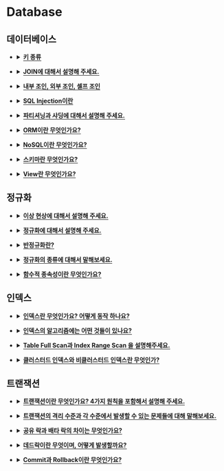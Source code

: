 # Database

<div class="page-body">
   <h2>데이터베이스</h2>
   <ul>
      <li>
         <details>
            <summary><span style="border-bottom:0.05em solid"><strong>키 종류</strong></span></summary>
            <ul>
               <li>
                  <strong>후보키 </strong>: 유일성과 최소성을 만족한 키
                  <ul>
                     <li>유일성 : 해당 키로 하나의 튜플을 식별할수있음</li>
                  </ul>
                  <ul>
                     <li>최소성 : 꼭 필요한 속성으로만 이루어짐</li>
                  </ul>
               </li>
            </ul>
            <ul>
               <li><strong>기본키 </strong>: 후보키들 중 하나, Null 가질 수 없음, 동일한 값을 가질수없음</li>
            </ul>
            <ul>
               <li><strong>대체키/보조키</strong> : 기본키를 제외한 후보키</li>
            </ul>
            <ul>
               <li><strong>외래키 </strong>: 다른 릴레이션의 속성, 참조 관계를 표현하는 데에 쓰임</li>
            </ul>
            <ul>
               <li><strong>슈퍼키 </strong>: 유일성은 만족하지만 최소성은 만족하지 못하는 키</li>
            </ul>
         </details>
      </li>
   </ul>
   <ul>
      <li>
         <details>
            <summary><span style="border-bottom:0.05em solid"><strong>JOIN에 대해서 설명해 주세요.</strong></span></summary>
            <p>두 가지 이상의 릴레이션을 연결해서 데이터를 검색하는 기법</p>
            <p>RDBMS에서는 릴레이션끼리 관계를 가지고 있는데, 각 테이블에 저장된 데이터를 효과적으로 검색하기 위해 조인이 필요하다.</p>
         </details>
      </li>
   </ul>
   <ul>
      <li>
         <details>
            <summary><span style="border-bottom:0.05em solid"><strong>내부 조인, 외부 조인, 셀프 조인</strong></span></summary>
            <p><strong>내부 조인(Inner Join) : </strong>가장 기본적인 조인</p>
            <figure/></a></figure>
            <ol>
               <li>동등 조인(EQUI Join) : 동등 비교(=) 사용</li>
            </ol>
            <ol>
               <li>자연 조인(Natural Join) : 동일한 컬럼명을 가진 테이블에서 모든 컬럼 비교</li>
            </ol>
            <figure/></a></figure>
            <p>3. 교차 조인(Cross Join) : 곱집합 반환, 모든 경우의 수(M*N)</p>
            <p></p>
            <p><strong>외부 조인(Outer Join)</strong> : 특정 테이블의 데이터가 모두 필요한 경우</p>
            <figure/></a></figure>
            <figure/></a></figure>
            <ol>
               <li>Left Outer Join : 좌측 테이블의 모든 결과값 포함</li>
            </ol>
            <ol>
               <li>Right Outer Join : 우측 테이블의 모든 결과값 포함</li>
            </ol>
            <p></p>
            <p><strong>셀프 조인 (Self Join)</strong> : 자기 자신과 자기 자신 결합</p>
            <figure/></a></figure>
         </details>
      </li>
   </ul>
   <ul>
      <li>
         <details>
            <summary><span style="border-bottom:0.05em solid"><strong>SQL Injection이란</strong></span></summary>
            <p>해커에 의해 조작된 쿼리문에 DB에 그대로 전달되어 비정상적 명령을 실행시키는 공격 기법</p>
         </details>
      </li>
   </ul>
   <ul>
      <li>
         <details>
            <summary><span style="border-bottom:0.05em solid"><strong>파티셔닝과 샤딩에 대해서 설명해 주세요.</strong></span></summary>
            <p><strong>파티셔닝</strong></p>
            <ul>
               <li>데이터를 여러 DB에 분산시키는 것</li>
            </ul>
            <ul>
               <li>X테이블의 일부 데이터는 A에, Y테이블의 일부 데이터는 B에</li>
            </ul>
            <p><strong>수평 단편화/수평 파티셔닝/샤딩</strong></p>
            <ul>
               <li>데이터를 수평으로 쪼갠다</li>
            </ul>
            <p><strong>수직 단편화/수직 파티셔닝</strong></p>
            <ul>
               <li>수직으로 칼럼을 쪼갬</li>
            </ul>
            <ul>
               <li>칼럼을 나눠서 새로운 테이블로 갖고있는 것</li>
            </ul>
            <ul>
               <li>특정 컬럼이 빈번하게 참조될때, 여러 데이터가 캐시에 올라갈수있음</li>
            </ul>
         </details>
      </li>
   </ul>
   <ul>
      <li>
         <details>
            <summary><span style="border-bottom:0.05em solid"><strong>ORM이란 무엇인가요?</strong></span></summary>
            <p><strong>ORM (Object - Relation Mapping)</strong></p>
            <ul>
               <li>객체-관계 매핑</li>
            </ul>
            <ul>
               <li>객체지향적인 코드로 비즈니스 로직에 집중 가능</li>
            </ul>
            <ul>
               <li>객체와 RDBMS간의 매핑을 하는 것</li>
            </ul>
            <ul>
               <li>재사용 및 유지보수 용이</li>
            </ul>
            <ul>
               <li>DBMS에 대한 종속성 감소</li>
            </ul>
         </details>
      </li>
   </ul>
   <ul>
      <li>
         <details>
            <summary><span style="border-bottom:0.05em solid"><strong>NoSQL이란 무엇인가요?</strong></span></summary>
            <p><strong>NoSQL</strong></p>
            <ul>
               <li>RDBMS와 달리 다른 형태의 데이터 저장</li>
            </ul>
            <ul>
               <li>데이터 간의 관계 저장하지않음</li>
            </ul>
            <ul>
               <li>고정되지않은 테이블 스키마</li>
            </ul>
            <p><strong>장점</strong></p>
            <ul>
               <li>유연함, 언제든지 저장된 데이터를 조정하고 새로운 필드를 추가할수있음</li>
            </ul>
            <ul>
               <li>데이터는 애플리케이션이 필요로 하는 형식으로 저장됨</li>
            </ul>
            <p><strong>단점</strong></p>
            <ul>
               <li>중복을 계속 업데이트해야 함</li>
            </ul>
            <ul>
               <li>데이터 구조 결정을 미루게 될 수 있음</li>
            </ul>
            <ul>
               <li>수정 시 중복된 모든 컬렉션에서 수행해야함</li>
            </ul>
         </details>
      </li>
   </ul>
   <ul>
      <li>
         <details>
            <summary><span style="border-bottom:0.05em solid"><strong>스키마란 무엇인가요?</strong></span></summary>
            <p>DB의 구조와 제약조건에 관해 명세를 기술한 것</p>
            <figure/></a></figure>
         </details>
      </li>
   </ul>
   <ul>
      <li>
         <details>
            <summary><span style="border-bottom:0.05em solid"><strong>View란 무엇인가요?</strong></span></summary>
            <ul>
               <li>가상테이블</li>
            </ul>
            <ul>
               <li>보안관리, 편의, 수행속도 향상</li>
            </ul>
            <ul>
               <li>저장장치 내에 물리적으로 존재하지는 않음 </li>
            </ul>
            <ul>
               <li>필요한 데이터만 뷰로 정의할수있음</li>
            </ul>
            <ul>
               <li>독립적 인덱스 불가능, CRUD에 제약이 있음</li>
            </ul>
         </details>
      </li>
   </ul>
   <p></p>
   <h2>정규화</h2>
   <ul>
      <li>
         <details>
            <summary><span style="border-bottom:0.05em solid"><strong>이상 현상에 대해서 설명해 주세요.</strong></span></summary>
            <p>데이터의 중복으로 인한 부작용을 말합니다</p>
            <ol>
               <li><strong>삽입 이상 : </strong>데이터를 삽입하는 데 필요없는 속성도 함께 추가해야함</li>
            </ol>
            <ol>
               <li><strong>갱신 이상 : </strong>데이터를 갱신한 이후 일관성이 위반됨</li>
            </ol>
            <ol>
               <li><strong>삭제 이상 : </strong>데이터를 삭제하는 데 의도하지 않은 것이 함께 삭제됨, 정보 손실이 일어남</li>
            </ol>
         </details>
      </li>
   </ul>
   <ul>
      <li>
         <details>
            <summary><span style="border-bottom:0.05em solid"><strong>정규화에 대해서 설명해 주세요.</strong></span></summary>
            <p><strong>정규화</strong>란 RDBMS에서 중복을 최소화하기 위해 데이터를 분해하는 작업을 말합니다.</p>
            <p>정규화를 함으로써 이상현상을 방지할 수 있다는 장점이 있고, 릴레이션 간의 연산이 많아질 수 있다는 단점이 있습니다.</p>
         </details>
      </li>
   </ul>
   <ul>
      <li>
         <details>
            <summary><span style="border-bottom:0.05em solid"><strong>반정규화란?</strong></span></summary>
            <p><strong>반정규화</strong>는 성능 향상을 위해 중복,통합을 하는 기법이다.</p>
            <p>조인으로 인한 성능 저하가 예상되는 경우 반정규화를 실행한다.</p>
            <p>반정규화를 과도하게 적용하면 무결성이 깨질수있다.</p>
         </details>
      </li>
   </ul>
   <ul>
      <li>
         <details>
            <summary><span style="border-bottom:0.05em solid"><strong>정규화의 종류에 대해서 말해보세요.</strong></span></summary>
            <p><strong>제 1 정규형</strong> : 도메인이 <strong>원</strong>자값만을 포함함</p>
            <p><strong>제 2 정규형</strong> : <strong>완</strong>전 함수적 종속</p>
            <p><strong>제 3 정규형</strong> : 기본키에 대해 <strong>이</strong>행적 종속 제거</p>
            <p><strong>BCNF 정규형</strong> : 모든 결정키가 <strong>후</strong>보키</p>
         </details>
      </li>
   </ul>
   <ul>
      <li>
         <details>
            <summary><span style="border-bottom:0.05em solid"><strong>함수적 종속성이란 무엇인가요?</strong></span></summary>
            <p><code>X → Y</code> : 릴레이션 R에서 <strong>X값을 알면 Y를 알 수 있고, X 값에 의해 Y값이 달라질 때</strong>, Y는 X에 함수적 종속이다.</p>
         </details>
      </li>
   </ul>
   <p></p>
   <h2>인덱스</h2>
   <ul>
      <li>
         <details>
            <summary><span style="border-bottom:0.05em solid"><strong>인덱스란 무엇인가요? 어떻게 동작 하나요?</strong></span></summary>
            <p><strong>인덱스</strong></p>
            <ul>
               <li>RDBMS에서 검색 연산의 속도를 높이기 위한 방법</li>
            </ul>
            <ul>
               <li>항상 정렬된 상태를 유지하므로 탐색이 빠르다</li>
            </ul>
            <ul>
               <li>데이터 삽입/삭제/수정 시에는 추가적인 작업이 필요하므로 실행 속도가 느려진다.</li>
            </ul>
            <ul>
               <li>저장 성능을 희생하고 데이터 읽기 속도를 높이는 기능</li>
            </ul>
            <p><strong>인덱스 자료구조</strong></p>
            <ul>
               <li>B+- Tree : 일반적으로 사용됨</li>
            </ul>
            <ul>
               <li>Hash : 해시 값을 계산해 검색하므로 빠르나 부분 검색을 할 수 없음</li>
            </ul>
            <p><strong>인덱스를 사용하면 좋은 경우</strong></p>
            <ul>
               <li>where 절에서 자주 사용되는 Column</li>
            </ul>
            <ul>
               <li>외래키에 사용되는 Column</li>
            </ul>
            <ul>
               <li>Join에 자주 사용되는 Column</li>
            </ul>
            <p><strong>인덱스를 피해야 하는 경우</strong></p>
            <ul>
               <li>데이터의 중복도가 높은 Column</li>
            </ul>
            <ul>
               <li>삽입, 삭제, 수정 연산이 자주 일어나는 Column</li>
            </ul>
         </details>
      </li>
   </ul>
   <ul>
      <li>
         <details>
            <summary><span style="border-bottom:0.05em solid"><strong>인덱스의 알고리즘에는 어떤 것들이 있나요?</strong></span></summary>
            <ol>
               <li><strong>B Tree 인덱스 알고리즘</strong> : 칼럼의 값을 변형하지 않고 원래의 값으로 인덱싱, 등호 뿐만 아니라 부등호 연산에도 적용 가능</li>
            </ol>
            <ol>
               <li><strong>Hash 인덱스 알고리즘</strong> : 해시값을 이용해 인덱싱</li>
            </ol>
         </details>
      </li>
   </ul>
   <ul>
      <li>
         <details>
            <summary><span style="border-bottom:0.05em solid"><strong>Table Full Scan과 Index Range Scan 을 설명해주세요.</strong></span></summary>
         </details>
      </li>
   </ul>
   <ul>
      <li>
         <details>
            <summary><span style="border-bottom:0.05em solid"><strong>클러스터드 인덱스와 비클러스터드 인덱스란 무엇인가?</strong></span></summary>
            <p><strong>클러스터드 인덱스</strong></p>
            <ul>
               <li>테이블당 하나만 생성 가능</li>
            </ul>
            <ul>
               <li>인덱스로 지정한 열에 맞춰 자동 정렬</li>
            </ul>
            <p><strong>비클러스터드 인덱스</strong></p>
            <ul>
               <li>테이블당 여러개 생성 가능</li>
            </ul>
         </details>
      </li>
   </ul>
   <p></p>
   <h2>트랜잭션</h2>
   <ul>
      <li>
         <details>
            <summary><span style="border-bottom:0.05em solid"><strong>트랜잭션이란 무엇인가요? 4가지 원칙을 포함해서 설명해 주세요.</strong></span></summary>
            <p><strong>트랜잭션</strong> : 데이터베이스의 상태를 변경시키는 작업의 단위</p>
            <p><strong>4가지 특징 ACID</strong></p>
            <ul>
               <li>Atomicity(원자성) : 트랜잭션의 연산은 모두 반영되어야하며, 하나라도 실패하면 모두 취소되어야한다.</li>
            </ul>
            <ul>
               <li>Consistency(일관성) : 트랜잭션을 성공하면 언제나 일관성있는 데이터베이스 상태로 변화한다.</li>
            </ul>
            <ul>
               <li>Isolation(독립성, 격리성) : 둘 이상의 트랜잭션이 동시에 수행되는 경우 다른 트랜잭션의 연산에 끼어들수없다.</li>
            </ul>
            <ul>
               <li>Durability(지속성) : 완료된 트랜잭션은 영구적으로 반영되어야한다.</li>
            </ul>
         </details>
      </li>
   </ul>
   <ul>
      <li>
         <details>
            <summary><span style="border-bottom:0.05em solid"><strong>트랜잭션의 격리 수준과 각 수준에서 발생할 수 있는 문제들에 대해 말해보세요.</strong></span></summary>
            <p><strong>트랜잭션 격리 수준(Isolation level)</strong></p>
            <p>: 트랜잭션에서 일관성 없는 데이터를 허용하는 수준</p>
            <ol>
               <li><strong>레벨 0 - Read Uncommitted
                  </strong>트랜잭션에 처리중이거나, 아직 Commit되지 않은 데이터를 다른 트랜잭션이 읽는 것을 허용함
               </li>
            </ol>
            <ol>
               <li><strong>레벨 1 - Read Committed
                  </strong>Commit이 이루어진 트랜잭션만 조회 가능
               </li>
            </ol>
            <ol>
               <li><strong>레벨 2 - Repeatable Read
                  </strong>트랜잭션이 범위 내에서 조회한 데이터 내용이 항상 동일함을 보장함
                  다른 사용자는 트랜잭션 영역에 해당되는 데이터에 대한 수정 불가능
               </li>
            </ol>
            <ol>
               <li><strong>레벨 3 - Serializable
                  </strong>다른 사용자는 트랜잭션 영역에 해당되는 데이터에 대한 수정 및 입력 불가능
               </li>
            </ol>
         </details>
      </li>
   </ul>
   <ul>
      <li>
         <details>
            <summary><span style="border-bottom:0.05em solid"><strong>공유 락과 배타 락의 차이는 무엇인가요?</strong></span></summary>
         </details>
      </li>
   </ul>
   <ul>
      <li>
         <details>
            <summary><span style="border-bottom:0.05em solid"><strong>데드락이란 무엇이며, 어떻게 발생할까요?</strong></span></summary>
         </details>
      </li>
   </ul>
   <ul>
      <li>
         <details>
            <summary><span style="border-bottom:0.05em solid"><strong>Commit과 Rollback이란 무엇인가요?</strong></span></summary>
            <p><strong>Commit</strong></p>
            <ul>
               <li>모든 작업을 정상적으로 처리하겠다고 확정하는 명령</li>
            </ul>
            <ul>
               <li>실제 DB에 저장</li>
            </ul>
            <ul>
               <li>Commit 수행 후 하나의 트랜잭션을 종료하게 됨</li>
            </ul>
            <p><strong>Rollback</strong></p>
            <ul>
               <li>작업 중 문제가 발생하면 변경사항을 취소하고 트랜잭션을 종료함</li>
            </ul>
            <ul>
               <li>이전 commit까지만 복구함</li>
            </ul>
            <p><strong>장점</strong></p>
            <ul>
               <li>데이터 무결성 보장</li>
            </ul>
         </details>
      </li>
   </ul>
</div>
